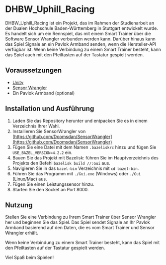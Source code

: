 # DHBW_Uphill_Racing

DHBW_Uphill_Racing ist ein Projekt, das im Rahmen der Studienarbeit an der Dualen Hochschule Baden-Württemberg in Stuttgart entwickelt wurde. Es handelt sich um ein Rennspiel, das mit einem Smart Trainer über die Software Sensor Wrangler verbunden werden kann. Darüber hinaus kann das Spiel Signale an ein Pavlok Armband senden, wenn die Hersteller-API verfügbar ist. Wenn keine Verbindung zu einem Smart Trainer besteht, kann das Spiel auch mit den Pfeiltasten auf der Tastatur gespielt werden.

## Voraussetzungen
- [Unity](https://unity.com/de)
- [Sensor Wrangler](https://github.com/Doomsdan/SensorWrangler)
- Ein Pavlok Armband (optional)

## Installation und Ausführung

1. Laden Sie das Repository herunter und entpacken Sie es in einem Verzeichnis Ihrer Wahl.
2. Installieren Sie SensorWrangler von [https://github.com/Doomsdan/SensorWrangler](https://github.com/Doomsdan/SensorWrangler)
3. Fügen Sie eine Datei mit dem Namen `.bazeliskrc` hinzu und fügen Sie `USE_BAZEL_VERSION=4.2.2` ein.
4. Bauen Sie das Projekt mit Bazelisk: führen Sie im Hauptverzeichnis des Projekts den Befehl `bazelisk build //:Gui` aus.
5. Navigieren Sie in das `bazel-bin` Verzeichnis mit `cd bazel-bin`.
6. Führen Sie das Programm mit `./Gui.exe` (Windows) oder `./Gui` (Linux/Mac) aus.
7. Fügen Sie einen Leistungssensor hinzu.
8. Starten Sie den Socket an Port 8000.

## Nutzung

Stellen Sie eine Verbindung zu Ihrem Smart Trainer über Sensor Wrangler her und beginnen Sie das Spiel. Das Spiel sendet Signale an Ihr Pavlok Armband basierend auf den Daten, die es vom Smart Trainer und Sensor Wrangler erhält.

Wenn keine Verbindung zu einem Smart Trainer besteht, kann das Spiel mit den Pfeiltasten auf der Tastatur gespielt werden.

Viel Spaß beim Spielen!
